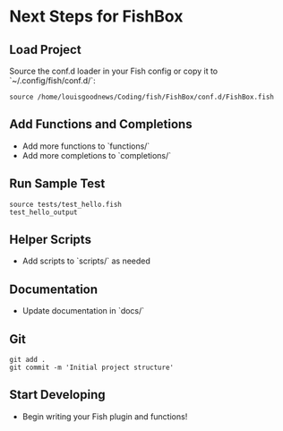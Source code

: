 # Next Steps for FishBox

## Load Project
Source the conf.d loader in your Fish config or copy it to \`~/.config/fish/conf.d/\`:
```fish
source /home/louisgoodnews/Coding/fish/FishBox/conf.d/FishBox.fish
```

## Add Functions and Completions
- Add more functions to \`functions/\`
- Add more completions to \`completions/\`

## Run Sample Test
```fish
source tests/test_hello.fish
test_hello_output
```

## Helper Scripts
- Add scripts to \`scripts/\` as needed

## Documentation
- Update documentation in \`docs/\`

## Git
```fish
git add .
git commit -m 'Initial project structure'
```

## Start Developing
- Begin writing your Fish plugin and functions!
